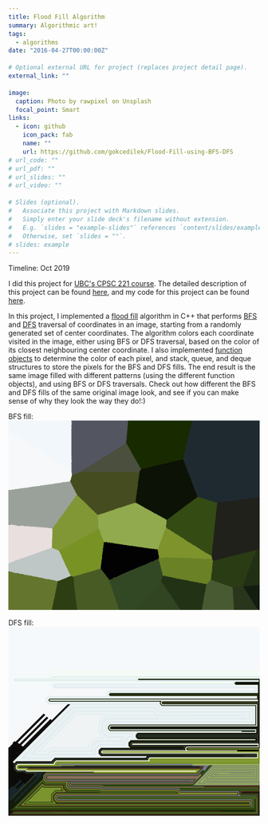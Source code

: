 ```yaml
---
title: Flood Fill Algorithm
summary: Algorithmic art!
tags:
  - algorithms
date: "2016-04-27T00:00:00Z"

# Optional external URL for project (replaces project detail page).
external_link: ""

image:
  caption: Photo by rawpixel on Unsplash
  focal_point: Smart
links:
  - icon: github
    icon_pack: fab
    name: ""
    url: https://github.com/gokcedilek/Flood-Fill-using-BFS-DFS
# url_code: ""
# url_pdf: ""
# url_slides: ""
# url_video: ""

# Slides (optional).
#   Associate this project with Markdown slides.
#   Simply enter your slide deck's filename without extension.
#   E.g. `slides = "example-slides"` references `content/slides/example-slides.md`.
#   Otherwise, set `slides = ""`.
# slides: example
---
```


Timeline: Oct 2019

I did this project for [UBC's CPSC 221 course](https://courses.students.ubc.ca/cs/courseschedule?pname=subjarea&tname=subj-course&dept=CPSC&course=221). The detailed description of this project can be found [here](https://www.students.cs.ubc.ca/~cs-221/2019W1/mps/p2/), and my code for this project can be found [here](https://github.com/gokcedilek/Flood-Fill-using-BFS-DFS).

In this project, I implemented a [flood fill](https://en.wikipedia.org/wiki/Flood_fill) algorithm in C++ that performs [BFS](https://en.wikipedia.org/wiki/Breadth-first_search) and [DFS](https://en.wikipedia.org/wiki/Depth-first_search) traversal of coordinates in an image, starting from a randomly generated set of center coordinates.
The algorithm colors each coordinate visited in the image, either using BFS or DFS traversal, based on the color of its closest neighbouring center coordinate. I also implemented [function objects](https://en.wikipedia.org/wiki/Function_object#:~:text=In%20computer%20programming%2C%20a%20function,objects%20are%20often%20called%20functors.) to determine the color of each pixel, and stack, queue, and deque structures to store the pixels for the BFS and DFS fills. The end result is the same image filled with different patterns (using the different function objects), and using BFS or DFS traversals. Check out how different the BFS and DFS fills of the same original image look, and see if you can make sense of why they look the way they do!:)

BFS fill:
![BFS fill](bfssolidparkbig.png)

DFS fill:
![DFS fill](dfssolidparkbig.png)
